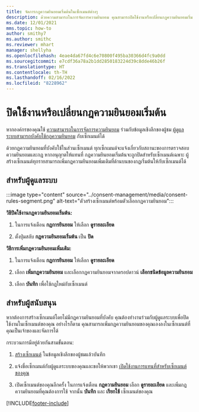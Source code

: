 ```yaml
---
title: จัดการกฎความยินยอมเริ่มต้นในเซ็กเมนต์ต่างๆ
description: ด้วยความสามารถในการจัดการความยินยอม คุณสามารถปิดใช้งานหรือเปลี่ยนกฎความยินยอมเริ่มต้นได้หากเปิดใช้งานการแทนที่
ms.date: 12/01/2021
mms.topic: how-to
author: smithy7
ms.author: smithc
ms.reviewer: mhart
manager: shellyha
ms.openlocfilehash: 4eae4da67fd4c6e70800f495ba30366d4fc9a0dd
ms.sourcegitcommit: e7cdf36a78a2b1dd2850183224d39c8dde46b26f
ms.translationtype: HT
ms.contentlocale: th-TH
ms.lasthandoff: 02/16/2022
ms.locfileid: "8228962"
---
```

# <a name="disable-or-change-default-consent-rules"></a>ปิดใช้งานหรือเปลี่ยนกฎความยินยอมเริ่มต้น

หากองค์กรของคุณใช้ [ความสามารถในการจัดการความยินยอม](../consent-management/overview.md) ร่วมกับข้อมูลเชิงลึกของผู้ชม [ผู้ดูแลระบบสามารถบังคับใช้กฎความยินยอม](activate-consent.md) กับเซ็กเมนต์ได้ 

ด้วยกฎความยินยอมที่บังคับใช้ในส่วนเซ็กเมนต์ ทุกเซ็กเมนต์จะแจ้งเกี่ยวกับสถานะของการตรวจสอบความยินยอมและกฎ หากอนุญาตให้แทนที่ กฎความยินยอมเริ่มต้นจะถูกปิดสำหรับเซ็กเมนต์เฉพาะ ผู้สร้างเซ็กเมนต์ทุกรายสามารถเพิ่มกฎความยินยอมเพิ่มเติมที่ด้านบนของกฎเริ่มต้นให้กับเซ็กเมนต์ได้ 

## <a name="for-administrators"></a>สำหรับผู้ดูแลระบบ

:::image type="content" source="../consent-management/media/consent-rules-segment.png" alt-text="ตัวสร้างเซ็กเมนต์พร้อมตัวเลือกกฎความยินยอม":::

**วิธีปิดใช้งานกฎความยินยอมเริ่มต้น:**

1. ในการแจ้งเตือน **กฎการยินยอม** ให้เลือก **ดูรายละเอียด** 

1. ตั้งปุ่มสลับ **กฎความยินยอมเริ่มต้น** เป็น **ปิด**

**วิธีการเพิ่มกฎความยินยอมเพิ่มเติม:**

1. ในการแจ้งเตือน **กฎการยินยอม** ให้เลือก **ดูรายละเอียด** 

1. เลือก **เพิ่มกฎความยินยอม** และเลือกกฎความยินยอมจากดรอปดาวน์ **เลือกชนิดข้อมูลความยินยอม**

1. เลือก **บันทึก** เพื่อใช้กฎใหม่กับเซ็กเมนต์

## <a name="for-contributors"></a>สำหรับผู้สนับสนุน

หากต้องการสร้างเซ็กเมนต์โดยไม่มีกฎความยินยอมที่บังคับ คุณต้องทำงานร่วมกับผู้ดูแลระบบเพื่อปิดใช้งานในเซ็กเมนต์ของคุณ อย่างไรก็ตาม คุณสามารถเพิ่มกฎความยินยอมของคุณเองลงในเซ็กเมนต์ที่คุณเป็นเจ้าของและจัดการได้

กระบวนการมีอยู่ด้วยกันสามขั้นตอน: 
1. [สร้างเซ็กเมนต์](segments.md) ในข้อมูลเชิงลึกของผู้ชมแล้วบันทึก 

1. แจ้งชื่อเซ็กเมนต์กับผู้ดูแลระบบของคุณและขอให้พวกเขา [เปิดใช้งานการแทนที่สำหรับเซ็กเมนต์ของคุณ](activate-consent.md) 

1. เปิดเซ็กเมนต์ของคุณอีกครั้ง ในการแจ้งเตือน **กฎความยินยอม** เลือก **ดูรายละเอียด** และเพิ่มกฎความยินยอมที่คุณต้องการใช้ จากนั้น **บันทึก** และ **เรียกใช้** เซ็กเมนต์ของคุณ



[!INCLUDE[footer-include](../includes/footer-banner.md)] 

